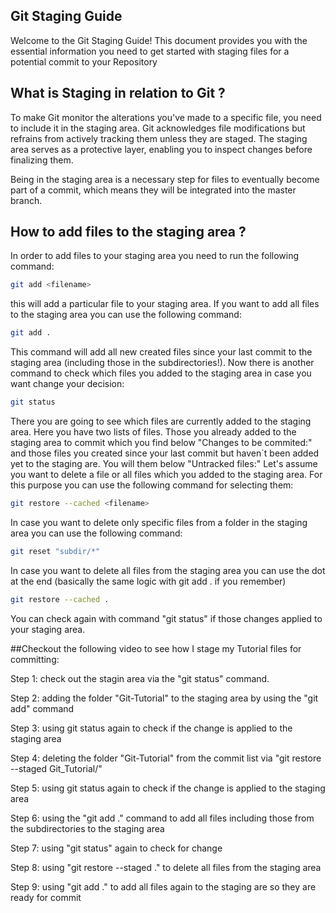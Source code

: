 ## Git Staging Guide

Welcome to the Git Staging Guide! This document provides you with the essential information you need to get started with staging files for a potential commit to your Repository

## What is Staging in relation to Git ?

To make Git monitor the alterations you've made to a specific file, you need to include it in the staging area. Git acknowledges file modifications but refrains from actively tracking them unless they are staged. The staging area serves as a protective layer, enabling you to inspect changes before finalizing them.

Being in the staging area is a necessary step for files to eventually become part of a commit, which means they will be integrated into the master branch.

## How to add files to the staging area ?

In order to add files to your staging area you need to run the following command:
```bash
git add <filename>
```
this will add a particular file to your staging area. If you want to add all files to the staging area you can use the following command:
```bash
git add . 
```
This command will add all new created files since your last commit to the staging area (including those in the subdirectories!). Now there is another command to check which files you added to the staging area in case you want change your decision:
```bash
git status
```
There you are going to see which files are currently added to the staging area. Here you have two lists of files. Those you already added to the staging area to commit which you find below "Changes to be commited:" and those files you created since your last commit but haven`t been added yet to the staging are. You will them below "Untracked files:" Let's assume you want to delete a file  or all files which you added to the staging area. For this purpose you can use the following command for selecting them:
```bash
git restore --cached <filename>
```
In case you want to delete only specific files from a folder in the staging area you can use the following command:
```bash
git reset "subdir/*"
```
In case you want to delete all files from the staging area you can use the dot at the end (basically the same logic with git add . if you remember)
```bash
git restore --cached .
```
You can check again with command "git status" if those changes applied to your staging area. 

##Checkout the following video to see how I stage my Tutorial files for committing:

Step 1: check out the stagin area via the "git status" command.

Step 2: adding the folder "Git-Tutorial" to the staging area by using the "git add" command

Step 3: using git status again to check if the change is applied to the staging area

Step 4: deleting the folder "Git-Tutorial" from the commit list via "git restore --staged Git_Tutorial/"

Step 5: using git status again to check if the change is applied to the staging area

Step 6: using the "git add ." command to add all files including those from the subdirectories to the staging area

Step 7: using "git status" again to check for change

Step 8: using "git restore --staged ." to delete all files from the staging area

Step 9: using "git add ." to add all files again to the staging are so they are ready for commit


